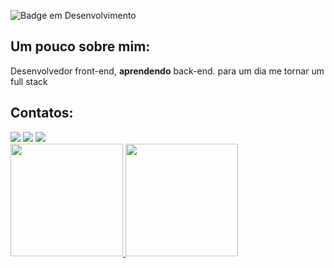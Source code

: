 ![Badge em Desenvolvimento](http://img.shields.io/static/v1?label=STATUS&message=EM%20DESENVOLVIMENTO&color=GREEN&style=for-the-badge)


## Um pouco sobre mim:
<div>
<p>Desenvolvedor front-end, <strong>aprendendo</strong> back-end. para um dia me tornar um full stack</p>
</div>

## Contatos:

<div>
<a href="https://www.instagram.com/lukinhasvirgula/" target="_blank"><img src="https://img.shields.io/badge/-Instagram-%23E4405F?style=for-the-badge&logo=instagram&logoColor=white" target="_blank"></a>
<a href="https://www.twitch.tv/luthon" target="_blank"><img src="https://img.shields.io/badge/Twitch-9146FF?style=for-the-badge&logo=twitch&logoColor=white" target="_blank"></a>
<a href = "mailto:l.souza.vaz@gmail.com"><img src="https://img.shields.io/badge/Gmail-D14836?style=for-the-badge&logo=gmail&logoColor=white" target="_blank"></a>
</div>


<div>
<a href="https://github.com/lotinlsv">
<img height="180em" src="https://github-readme-stats.vercel.app/api/top-langs/?username=lotinlsv&layout=compact&langs_count=7&theme=tokyonight"/>
<img height="180em" src="https://github-readme-stats.vercel.app/api?username=lotinlsv&show_icons=true&theme=tokyonight&include_all_commits=true&count_private=true"/>
</div>
